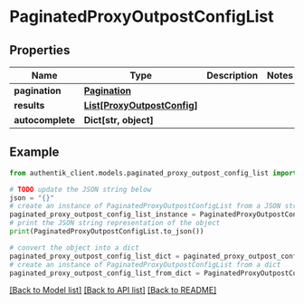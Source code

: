 # PaginatedProxyOutpostConfigList


## Properties

Name | Type | Description | Notes
------------ | ------------- | ------------- | -------------
**pagination** | [**Pagination**](Pagination.md) |  | 
**results** | [**List[ProxyOutpostConfig]**](ProxyOutpostConfig.md) |  | 
**autocomplete** | **Dict[str, object]** |  | 

## Example

```python
from authentik_client.models.paginated_proxy_outpost_config_list import PaginatedProxyOutpostConfigList

# TODO update the JSON string below
json = "{}"
# create an instance of PaginatedProxyOutpostConfigList from a JSON string
paginated_proxy_outpost_config_list_instance = PaginatedProxyOutpostConfigList.from_json(json)
# print the JSON string representation of the object
print(PaginatedProxyOutpostConfigList.to_json())

# convert the object into a dict
paginated_proxy_outpost_config_list_dict = paginated_proxy_outpost_config_list_instance.to_dict()
# create an instance of PaginatedProxyOutpostConfigList from a dict
paginated_proxy_outpost_config_list_from_dict = PaginatedProxyOutpostConfigList.from_dict(paginated_proxy_outpost_config_list_dict)
```
[[Back to Model list]](../README.md#documentation-for-models) [[Back to API list]](../README.md#documentation-for-api-endpoints) [[Back to README]](../README.md)


